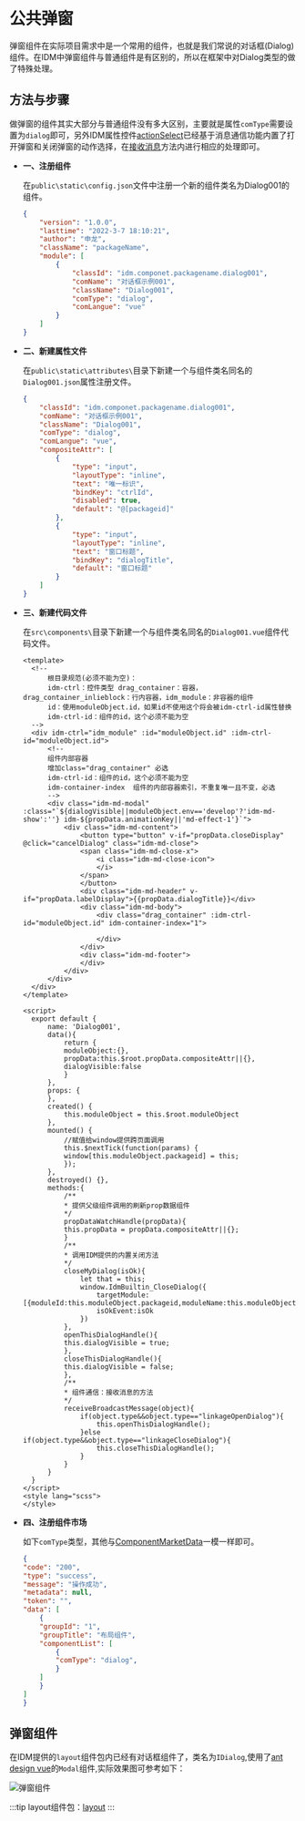 # 公共弹窗
弹窗组件在实际项目需求中是一个常用的组件，也就是我们常说的对话框(Dialog)组件。在IDM中弹窗组件与普通组件是有区别的，所以在框架中对Dialog类型的做了特殊处理。
## 方法与步骤
做弹窗的组件其实大部分与普通组件没有多大区别，主要就是属性`comType`需要设置为`dialog`即可，另外IDM属性控件[actionSelect](./attributes.md#actionSelect)已经基于消息通信功能内置了打开弹窗和关闭弹窗的动作选择，在[接收消息](./communication.md#接收消息)方法内进行相应的处理即可。
- **一、注册组件**

  在`public\static\config.json`文件中注册一个新的组件类名为Dialog001的组件。
    ```json
    {
        "version": "1.0.0",
        "lasttime": "2022-3-7 18:10:21",
        "author": "申龙",
        "className": "packageName",
        "module": [
            {
                "classId": "idm.componet.packagename.dialog001",
                "comName": "对话框示例001",
                "className": "Dialog001",
                "comType": "dialog",
                "comLangue": "vue"
            }
        ]
    }
    ```
- **二、新建属性文件**

  在`public\static\attributes\`目录下新建一个与组件类名同名的`Dialog001.json`属性注册文件。
    ```json
    {
        "classId": "idm.componet.packagename.dialog001",
        "comName": "对话框示例001",
        "className": "Dialog001",
        "comType": "dialog",
        "comLangue": "vue",
        "compositeAttr": [
            {
                "type": "input",
                "layoutType": "inline",
                "text": "唯一标识",
                "bindKey": "ctrlId",
                "disabled": true,
                "default": "@[packageid]"
            },
            {
                "type": "input",
                "layoutType": "inline",
                "text": "窗口标题",
                "bindKey": "dialogTitle",
                "default": "窗口标题"
            }
        ]
    }
    ```
- **三、新建代码文件**

  在`src\components\`目录下新建一个与组件类名同名的`Dialog001.vue`组件代码文件。
  ```vue
  <template>
    <!--
        根目录规范(必须不能为空)：
        idm-ctrl：控件类型 drag_container：容器，drag_container_inlieblock：行内容器，idm_module：非容器的组件
        id：使用moduleObject.id，如果id不使用这个将会被idm-ctrl-id属性替换
        idm-ctrl-id：组件的id，这个必须不能为空
    -->
    <div idm-ctrl="idm_module" :id="moduleObject.id" :idm-ctrl-id="moduleObject.id">
        <!--
        组件内部容器
        增加class="drag_container" 必选
        idm-ctrl-id：组件的id，这个必须不能为空
        idm-container-index  组件的内部容器索引，不重复唯一且不变，必选
        -->
        <div class="idm-md-modal" :class="`${dialogVisible||moduleObject.env=='develop'?'idm-md-show':''} idm-${propData.animationKey||'md-effect-1'}`">
            <div class="idm-md-content">
                <button type="button" v-if="propData.closeDisplay"  @click="cancelDialog" class="idm-md-close">
                <span class="idm-md-close-x">
                    <i class="idm-md-close-icon">
                    </i>
                </span>
                </button>
                <div class="idm-md-header" v-if="propData.labelDisplay">{{propData.dialogTitle}}</div>
                <div class="idm-md-body">
                    <div class="drag_container" :idm-ctrl-id="moduleObject.id" idm-container-index="1">
                        
                    </div>
                </div>
                <div class="idm-md-footer">
                </div>
            </div>
        </div>
    </div>
  </template>

  <script>
    export default {
        name: 'Dialog001',
        data(){
            return {
            moduleObject:{},
            propData:this.$root.propData.compositeAttr||{},
            dialogVisible:false
            }
        },
        props: {
        },
        created() {
            this.moduleObject = this.$root.moduleObject
        },
        mounted() {
            //赋值给window提供跨页面调用
            this.$nextTick(function(params) {
            window[this.moduleObject.packageid] = this;
            });
        },
        destroyed() {},
        methods:{
            /**
            * 提供父级组件调用的刷新prop数据组件
            */
            propDataWatchHandle(propData){
            this.propData = propData.compositeAttr||{};
            }
            /**
            * 调用IDM提供的内置关闭方法
            */
            closeMyDialog(isOk){
                let that = this;
                window.IdmBuiltin_CloseDialog({
                    targetModule:[{moduleId:this.moduleObject.packageid,moduleName:this.moduleObject.asName}],
                    isOkEvent:isOk
                })
            },
            openThisDialogHandle(){
            this.dialogVisible = true;
            },
            closeThisDialogHandle(){
            this.dialogVisible = false;
            },
            /**
            * 组件通信：接收消息的方法
            */
            receiveBroadcastMessage(object){
                if(object.type&&object.type=="linkageOpenDialog"){
                    this.openThisDialogHandle();
                }else if(object.type&&object.type=="linkageCloseDialog"){
                    this.closeThisDialogHandle();
                }
            }
        }
    }
  </script>
  <style lang="scss">
  </style>
  ```
- **四、注册组件市场**

    如下`comType`类型，其他与[ComponentMarketData](../setting/mockdata.md#componentmarketdata)一模一样即可。
    ```json
    {
    "code": "200",
    "type": "success",
    "message": "操作成功",
    "metadata": null,
    "token": "",
    "data": [
        {
        "groupId": "1",
        "groupTitle": "布局组件",
        "componentList": [
            {
            "comType": "dialog",
            }
        ]
        }
    ]
    }
    ```
## 弹窗组件
在IDM提供的`layout`组件包内已经有对话框组件了，类名为`IDialog`,使用了[ant design vue](https://www.antdv.com/components/modal-cn/)的`Modal`组件,实际效果图可参考如下：

<img :src="$withBase('/images/idm_module_dialog_001.jpg')" alt="弹窗组件" />

:::tip
layout组件包：[layout](https://github.com/yunit-code/layout)
:::